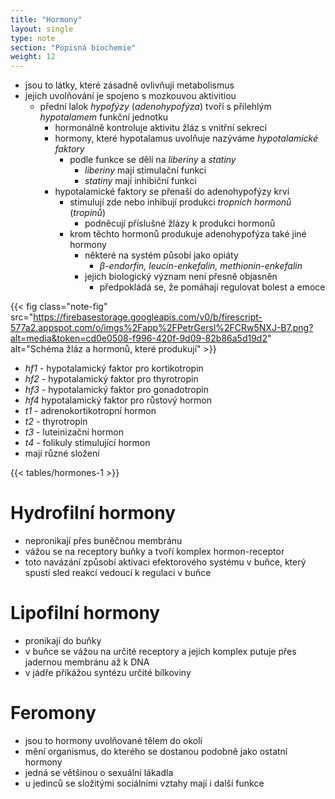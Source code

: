 ```yaml
---
title: "Hormony"
layout: single
type: note
section: "Popisná biochemie"
weight: 12
---
```

- jsou to látky, které zásadně ovlivňují metabolismus
- jejich uvolňování je spojeno s mozkouvou aktivitiou
    - přední lalok _hypofýzy_ (_adenohypofýza_) tvoří s přilehlým _hypotalamem_ funkční jednotku
        - hormonálně kontroluje aktivitu žláz s vnitřní sekrecí
        - hormony, které hypotalamus uvolňuje nazýváme _hypotalamické faktory_
            - podle funkce se dělí na _liberiny_ a _statiny_
                - _liberiny_ mají stimulační funkci
                - _statiny_ mají inhibiční funkci
        - hypotalamické faktory se přenaší do adenohypofýzy krví
            - stimulují zde nebo inhibují produkci _tropních hormonů_ (_tropinů_)
                - podněcují příslušné žlázy k produkci hormonů
            - krom těchto hormonů produkuje adenohypofýza také jiné hormony
                - některé na systém působí jako opiáty
                    - $\beta$_-endorfin, leucin-enkefalin, methionin-enkefalin_
                - jejich biologický význam není přesně objasněn
                    - předpokládá se, že pomáhají regulovat bolest a emoce

{{< fig class="note-fig" src="https://firebasestorage.googleapis.com/v0/b/firescript-577a2.appspot.com/o/imgs%2Fapp%2FPetrGersl%2FCRw5NXJ-B7.png?alt=media&token=cd0e0508-f996-420f-9d09-82b86a5d19d2" alt="Schéma žláz a hormonů, které produkují" >}}

- _hf1_ - hypotalamický faktor pro kortikotropin
- _hf2_ - hypotalamický faktor pro thyrotropin
- _hf3_ - hypotalamický faktor pro gonadotropin
- _hf4_ hypotalamický faktor pro růstový hormon
- _t1_ - adrenokortikotropní hormon
- _t2_ - thyrotropin
- _t3_ - luteinizační hormon
- _t4_ - folikuly stimulující hormon
- mají různé složení

{{< tables/hormones-1 >}}

# Hydrofilní hormony
- nepronikají přes buněčnou membránu
- vážou se na receptory buňky a tvoří komplex hormon-receptor
- toto navázání způsobí aktivaci efektorového systému v buňce, který spustí sled reakcí vedoucí k regulaci v buňce
# Lipofilní hormony
- pronikají do buňky
- v buňce se vážou na určité receptory a jejich komplex putuje přes jadernou membránu až k DNA
- v jádře příkážou syntézu určité bílkoviny
# Feromony
- jsou to hormony uvolňované tělem do okolí
- mění organismus, do kterého se dostanou podobně jako ostatní hormony
- jedná se většinou o sexuální lákadla
- u jedinců se složitými sociálními vztahy mají i další funkce